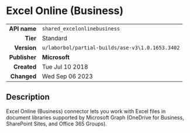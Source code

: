 # Excel Online (Business)
| | |
|-:|-|
|**API name**|`shared_excelonlinebusiness`|
|**Tier**|Standard|
|**Version**|`u/laborbol/partial-builds/ase-v3\1.0.1653.3402`|
|**Publisher**|**Microsoft**|
|**Created**|Tue Jul 10 2018|
|**Changed**|Wed Sep 06 2023|

## Description
Excel Online (Business) connector lets you work with Excel files in document libraries supported by Microsoft Graph (OneDrive for Business, SharePoint Sites, and Office 365 Groups).
